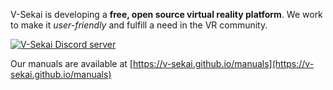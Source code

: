 V-Sekai is developing a **free, open source virtual reality platform**. We work to make it _user-friendly_ and fulfill a need in the VR community.

[![V-Sekai Discord server](https://discordapp.com/api/guilds/471446618156040210/widget.png?style=banner2)](https://discord.gg/7BQDHesck8)

Our manuals are available at [https://v-sekai.github.io/manuals](https://v-sekai.github.io/manuals)
